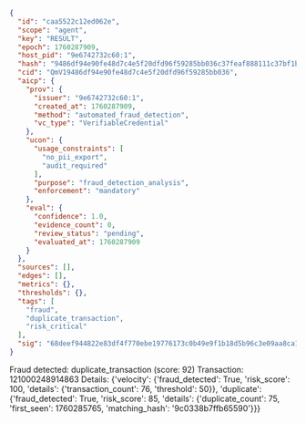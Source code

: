 ```json
{
  "id": "caa5522c12ed062e",
  "scope": "agent",
  "key": "RESULT",
  "epoch": 1760287909,
  "host_pid": "9e6742732c60:1",
  "hash": "9486df94e90fe48d7c4e5f20dfd96f59285bb036c37feaf888111c37bf1b53c6",
  "cid": "QmV19486df94e90fe48d7c4e5f20dfd96f59285bb036",
  "aicp": {
    "prov": {
      "issuer": "9e6742732c60:1",
      "created_at": 1760287909,
      "method": "automated_fraud_detection",
      "vc_type": "VerifiableCredential"
    },
    "ucon": {
      "usage_constraints": [
        "no_pii_export",
        "audit_required"
      ],
      "purpose": "fraud_detection_analysis",
      "enforcement": "mandatory"
    },
    "eval": {
      "confidence": 1.0,
      "evidence_count": 0,
      "review_status": "pending",
      "evaluated_at": 1760287909
    }
  },
  "sources": [],
  "edges": [],
  "metrics": {},
  "thresholds": {},
  "tags": [
    "fraud",
    "duplicate_transaction",
    "risk_critical"
  ],
  "sig": "68deef944822e83df4f770ebe19776173c0b49e9f1b18d5b96c3e09aa8ca1a03"
}
```

Fraud detected: duplicate_transaction (score: 92)
Transaction: 121000248914863
Details: {'velocity': {'fraud_detected': True, 'risk_score': 100, 'details': {'transaction_count': 76, 'threshold': 50}}, 'duplicate': {'fraud_detected': True, 'risk_score': 85, 'details': {'duplicate_count': 75, 'first_seen': 1760285765, 'matching_hash': '9c0338b7ffb65590'}}}